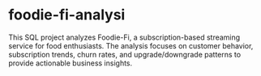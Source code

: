 # foodie-fi-analysi
This SQL project analyzes Foodie-Fi, a subscription-based streaming service for food enthusiasts. The analysis focuses on customer behavior, subscription trends, churn rates, and upgrade/downgrade patterns to provide actionable business insights.
